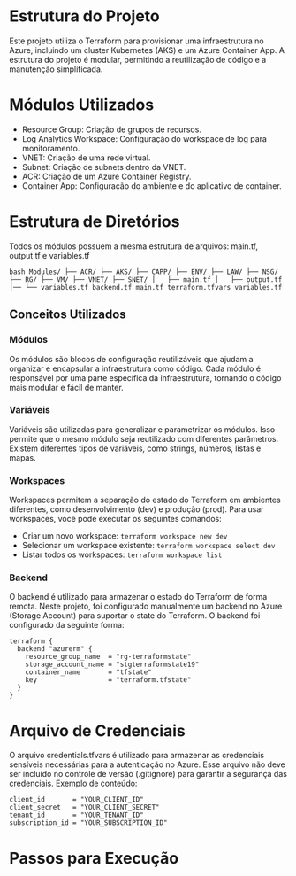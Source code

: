 # Estrutura do Projeto

Este projeto utiliza o Terraform para provisionar uma infraestrutura no Azure, incluindo um cluster Kubernetes (AKS) e um Azure Container App. A estrutura do projeto é modular, permitindo a reutilização de código e a manutenção simplificada.

# Módulos Utilizados

- Resource Group: Criação de grupos de recursos.
- Log Analytics Workspace: Configuração do workspace de log para monitoramento.
- VNET: Criação de uma rede virtual.
- Subnet: Criação de subnets dentro da VNET.
- ACR: Criação de um Azure Container Registry.
- Container App: Configuração do ambiente e do aplicativo de container.

# Estrutura de Diretórios

Todos os módulos possuem a mesma estrutura de arquivos: 
main.tf, output.tf e variables.tf


``bash
Modules/
├── ACR/
├── AKS/
├── CAPP/
├── ENV/
├── LAW/
├── NSG/
├── RG/
├── VM/
├── VNET/
├── SNET/
│   ├── main.tf
│   ├── output.tf
│── └── variables.tf
backend.tf
main.tf
terraform.tfvars
variables.tf
``

## Conceitos Utilizados

### Módulos

Os módulos são blocos de configuração reutilizáveis que ajudam a organizar e encapsular a infraestrutura como código. Cada módulo é responsável por uma parte específica da infraestrutura, tornando o código mais modular e fácil de manter.

### Variáveis

Variáveis são utilizadas para generalizar e parametrizar os módulos. Isso permite que o mesmo módulo seja reutilizado com diferentes parâmetros. Existem diferentes tipos de variáveis, como strings, números, listas e mapas.

### Workspaces

Workspaces permitem a separação do estado do Terraform em ambientes diferentes, como desenvolvimento (dev) e produção (prod). Para usar workspaces, você pode executar os seguintes comandos:

- Criar um novo workspace: `terraform workspace new dev`
- Selecionar um workspace existente: `terraform workspace select dev`
- Listar todos os workspaces: `terraform workspace list`

### Backend

O backend é utilizado para armazenar o estado do Terraform de forma remota. Neste projeto, foi configurado manualmente um backend no Azure (Storage Account) para suportar o state do Terraform. O backend foi configurado da seguinte forma:

```hcl
terraform {
  backend "azurerm" {
    resource_group_name  = "rg-terraformstate"
    storage_account_name = "stgterraformstate19"
    container_name       = "tfstate"
    key                  = "terraform.tfstate"
  }
}
```

# Arquivo de Credenciais

O arquivo credentials.tfvars é utilizado para armazenar as credenciais sensíveis necessárias para a autenticação no Azure. Esse arquivo não deve ser incluído no controle de versão (.gitignore) para garantir a segurança das credenciais. Exemplo de conteúdo:

```hcl
client_id       = "YOUR_CLIENT_ID"
client_secret   = "YOUR_CLIENT_SECRET"
tenant_id       = "YOUR_TENANT_ID"
subscription_id = "YOUR_SUBSCRIPTION_ID"
```

# Passos para Execução

